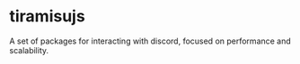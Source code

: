 # tiramisujs

A set of packages for interacting with discord, focused on performance and scalability.
